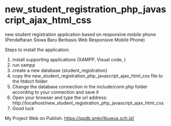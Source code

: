 # new_student_registration_php_javascript_ajax_html_css
new student registration application based on responsive mobile phone (Pendaftaran Siswa Baru Berbasis Web Responsive Mobile Phone)

Steps to install the application:
1. install supporting applications (XAMPP, Visual code, )
2. run xampp
3. create a new database (student_registration)
4. copy the new_student_registration_php_javascript_ajax_html_css file to the htdoct folder
5. Change the database connection in the include/conn.php folder according to your connection and save it
6. Open your browser and type the url address: http://localhost/new_student_registration_php_javascript_ajax_html_css
7. Good luck

My Project Web on Publish: https://ppdb.smkn1kuwus.sch.id/


